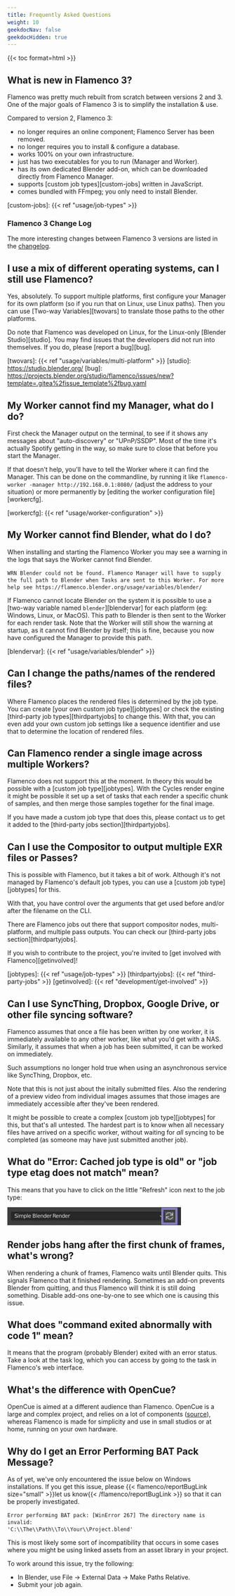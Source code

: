 ```yaml
---
title: Frequently Asked Questions
weight: 10
geekdocNav: false
geekdocHidden: true
---
```

{{< toc format=html >}}
## What is new in Flamenco 3?

Flamenco was pretty much rebuilt from scratch between versions 2 and 3. One of
the major goals of Flamenco 3 is to simplify the installation & use.

Compared to version 2, Flamenco 3:

- no longer requires an online component; Flamenco Server has been removed.
- no longer requires you to install & configure a database.
- works 100% on your own infrastructure.
- just has two executables for you to run (Manager and Worker).
- has its own dedicated Blender add-on, which can be downloaded directly from Flamenco Manager.
- supports [custom job types][custom-jobs] written in JavaScript.
- comes bundled with FFmpeg; you only need to install Blender.

[custom-jobs]: {{< ref "usage/job-types" >}}

### Flamenco 3 Change Log

The more interesting changes between Flamenco 3 versions are listed in the [changelog][changelog].

[changelog]: https://projects.blender.org/studio/flamenco/src/branch/main/CHANGELOG.md




## I use a mix of different operating systems, can I still use Flamenco?

Yes, absolutely. To support multiple platforms, first configure your Manager for
its own platform (so if you run that on Linux, use Linux paths). Then you can
use [Two-way Variables][twovars] to translate those paths to the other
platforms.

Do note that Flamenco was developed on Linux, for the Linux-only [Blender
Studio][studio]. You may find issues that the developers did not run into
themselves. If you do, please [report a bug][bug].

[twovars]: {{< ref "usage/variables/multi-platform" >}}
[studio]: https://studio.blender.org/
[bug]: https://projects.blender.org/studio/flamenco/issues/new?template=.gitea%2fissue_template%2fbug.yaml


## My Worker cannot find my Manager, what do I do?

First check the Manager output on the terminal, to see if it shows any messages
about "auto-discovery" or "UPnP/SSDP". Most of the time it's actually Spotify
getting in the way, so make sure to close that before you start the Manager.

If that doesn't help, you'll have to tell the Worker where it can find the
Manager. This can be done on the commandline, by running it like
`flamenco-worker -manager http://192.168.0.1:8080/` (adjust the address to your
situation) or more permanently by [editing the worker configuration
file][workercfg].

[workercfg]: {{< ref "usage/worker-configuration" >}}

## My Worker cannot find Blender, what do I do?

When installing and starting the Flamenco Worker you may see a warning in the logs that says
the Worker cannot find Blender.

```
WRN Blender could not be found. Flamenco Manager will have to supply the full path to Blender when Tasks are sent to this Worker. For more help see https://flamenco.blender.org/usage/variables/blender/
```

If Flamenco cannot locate Blender on the system it is possible to use a [two-way variable named `blender`][blendervar] for each platform (eg: Windows, Linux, or MacOS). This path to Blender is then sent to the Worker for each render task. Note that the Worker will still show the warning at startup, as it cannot find Blender by itself; this is fine, because you now have configured the Manager to provide this path.

[blendervar]: {{< ref "usage/variables/blender" >}}

## Can I change the paths/names of the rendered files?

Where Flamenco places the rendered files is determined by the job type. You can
create [your own custom job type][jobtypes] or check the existing
[third-party job types][thirdpartyjobs] to change this. With that, you can
even add your own custom job settings like a sequence identifier and use that to
determine the location of rendered files.


## Can Flamenco render a single image across multiple Workers?

Flamenco does not support this at the moment. In theory this would be possible
with a [custom job type][jobtypes]. With the Cycles render engine it might be
possible it set up a set of tasks that each render a specific chunk of samples,
and then merge those samples together for the final image.

If you have made a custom job type that does this, please contact us to get it
added to the [third-party jobs section][thirdpartyjobs].


## Can I use the Compositor to output multiple EXR files or Passes?

This is possible with Flamenco, but it takes a bit of work. Although it's not
managed by Flamenco's default job types, you can use a [custom job type][jobtypes]
for this.

With that, you have control over the arguments that get used before and/or after
the filename on the CLI.

There are Flamenco jobs out there that support compositor nodes,
multi-platform, and multiple pass outputs. You can check our [third-party jobs
section][thirdpartyjobs].

If you wish to contribute to the project, you're invited to
[get involved with Flamenco][getinvolved]!

[jobtypes]: {{< ref "usage/job-types" >}}
[thirdpartyjobs]: {{< ref "third-party-jobs" >}}
[getinvolved]: {{< ref "development/get-involved" >}}


## Can I use SyncThing, Dropbox, Google Drive, or other file syncing software?

Flamenco assumes that once a file has been written by one worker, it is
immediately available to any other worker, like what you'd get with a NAS.
Similarly, it assumes that when a job has been submitted, it can be worked on
immediately.

Such assumptions no longer hold true when using an asynchronous service like
SyncThing, Dropbox, etc.

Note that this is not just about the initally submitted files. Also the
rendering of a preview video from individual images assumes that those images
are immediately accessible after they've been rendered.

It might be possible to create a complex [custom job type][jobtypes] for this,
but that's all untested. The hardest part is to know when all necessary files
have arrived on a specific worker, without waiting for *all* syncing to be
completed (as someone may have just submitted another job).

## What do "Error: Cached job type is old" or "job type etag does not match" mean?

This means that you have to click on the little "Refresh" icon next to the job type:

<img src="job-types-refresh.webp" width="396" height="41">


## Render jobs hang after the first chunk of frames, what's wrong?

When rendering a chunk of frames, Flamenco waits until Blender quits. This
signals Flamenco that it finished rendering. Sometimes an add-on prevents
Blender from quitting, and thus Flamenco will think it is still doing something.
Disable add-ons one-by-one to see which one is causing this issue.


## What does "command exited abnormally with code 1" mean?

It means that the program (probably Blender) exited with an error status. Take a
look at the task log, which you can access by going to the task in Flamenco's
web interface.


## ​What's the difference with OpenCue?

OpenCue is aimed at a different audience than Flamenco. OpenCue is a large and
complex project, and relies on a lot of components
([source](https://www.opencue.io/docs/getting-started/)), whereas Flamenco is
made for simplicity and use in small studios or at home, running on your own
hardware.

## Why do I get an Error Performing BAT Pack Message?

As of yet, we've only encountered the issue below on Windows installations. If
you get this issue, please {{< flamenco/reportBugLink size="small" >}}let us
know{{< /flamenco/reportBugLink >}} so that it can be properly investigated.

```
Error performing BAT pack: [WinError 267] The directory name is invalid:
'C:\\The\\Path\\To\\Your\\Project.blend'
```

This is most likely some sort of incompatibility that occurs in some cases where
you might be using linked assets from an asset library in your project.

To work around this issue, try the following:

 * In Blender, use File → External Data → Make Paths Relative.
 * Submit your job again.
